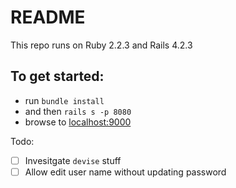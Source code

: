 # README

This repo runs on Ruby 2.2.3 and Rails 4.2.3

## To get started:
 - run `bundle install`
 - and then `rails s -p 8080`
 - browse to [localhost:9000](http://localhost:9000)

Todo:  
- [ ] Invesitgate `devise` stuff
- [ ] Allow edit user name without updating password